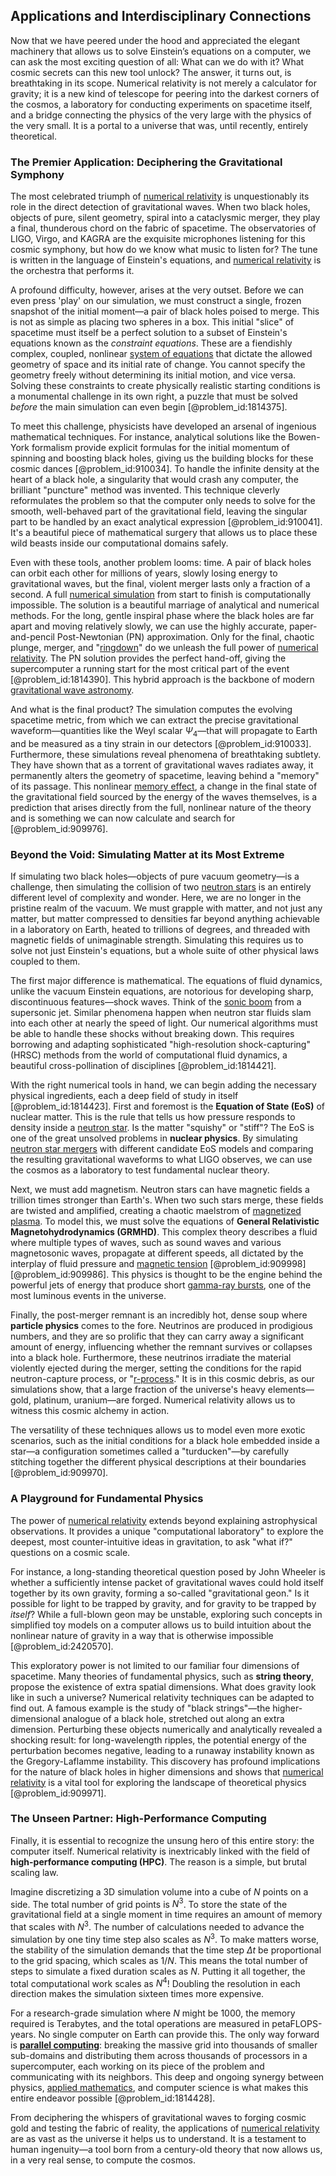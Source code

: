 ## Applications and Interdisciplinary Connections

Now that we have peered under the hood and appreciated the elegant machinery that allows us to solve Einstein’s equations on a computer, we can ask the most exciting question of all: What can we do with it? What cosmic secrets can this new tool unlock? The answer, it turns out, is breathtaking in its scope. Numerical relativity is not merely a calculator for gravity; it is a new kind of telescope for peering into the darkest corners of the cosmos, a laboratory for conducting experiments on spacetime itself, and a bridge connecting the physics of the very large with the physics of the very small. It is a portal to a universe that was, until recently, entirely theoretical.

### The Premier Application: Deciphering the Gravitational Symphony

The most celebrated triumph of [numerical relativity](@article_id:139833) is unquestionably its role in the direct detection of gravitational waves. When two black holes, objects of pure, silent geometry, spiral into a cataclysmic merger, they play a final, thunderous chord on the fabric of spacetime. The observatories of LIGO, Virgo, and KAGRA are the exquisite microphones listening for this cosmic symphony, but how do we know what music to listen for? The tune is written in the language of Einstein's equations, and [numerical relativity](@article_id:139833) is the orchestra that performs it.

A profound difficulty, however, arises at the very outset. Before we can even press 'play' on our simulation, we must construct a single, frozen snapshot of the initial moment—a pair of black holes poised to merge. This is not as simple as placing two spheres in a box. This initial "slice" of spacetime must itself be a perfect solution to a subset of Einstein's equations known as the *constraint equations*. These are a fiendishly complex, coupled, nonlinear [system of equations](@article_id:201334) that dictate the allowed geometry of space and its initial rate of change. You cannot specify the geometry freely without determining its initial motion, and vice versa. Solving these constraints to create physically realistic starting conditions is a monumental challenge in its own right, a puzzle that must be solved *before* the main simulation can even begin [@problem_id:1814375].

To meet this challenge, physicists have developed an arsenal of ingenious mathematical techniques. For instance, analytical solutions like the Bowen-York formalism provide explicit formulas for the initial momentum of spinning and boosting black holes, giving us the building blocks for these cosmic dances [@problem_id:910034]. To handle the infinite density at the heart of a black hole, a singularity that would crash any computer, the brilliant "puncture" method was invented. This technique cleverly reformulates the problem so that the computer only needs to solve for the smooth, well-behaved part of the gravitational field, leaving the singular part to be handled by an exact analytical expression [@problem_id:910041]. It's a beautiful piece of mathematical surgery that allows us to place these wild beasts inside our computational domains safely.

Even with these tools, another problem looms: time. A pair of black holes can orbit each other for millions of years, slowly losing energy to gravitational waves, but the final, violent merger lasts only a fraction of a second. A full [numerical simulation](@article_id:136593) from start to finish is computationally impossible. The solution is a beautiful marriage of analytical and numerical methods. For the long, gentle inspiral phase where the black holes are far apart and moving relatively slowly, we can use the highly accurate, paper-and-pencil Post-Newtonian (PN) approximation. Only for the final, chaotic plunge, merger, and "[ringdown](@article_id:261011)" do we unleash the full power of [numerical relativity](@article_id:139833). The PN solution provides the perfect hand-off, giving the supercomputer a running start for the most critical part of the event [@problem_id:1814390]. This hybrid approach is the backbone of modern [gravitational wave astronomy](@article_id:143840).

And what is the final product? The simulation computes the evolving spacetime metric, from which we can extract the precise gravitational waveform—quantities like the Weyl scalar $\Psi_4$—that will propagate to Earth and be measured as a tiny strain in our detectors [@problem_id:910033]. Furthermore, these simulations reveal phenomena of breathtaking subtlety. They have shown that as a torrent of gravitational waves radiates away, it permanently alters the geometry of spacetime, leaving behind a "memory" of its passage. This nonlinear [memory effect](@article_id:266215), a change in the final state of the gravitational field sourced by the energy of the waves themselves, is a prediction that arises directly from the full, nonlinear nature of the theory and is something we can now calculate and search for [@problem_id:909976].

### Beyond the Void: Simulating Matter at its Most Extreme

If simulating two black holes—objects of pure vacuum geometry—is a challenge, then simulating the collision of two [neutron stars](@article_id:139189) is an entirely different level of complexity and wonder. Here, we are no longer in the pristine realm of the vacuum. We must grapple with matter, and not just any matter, but matter compressed to densities far beyond anything achievable in a laboratory on Earth, heated to trillions of degrees, and threaded with magnetic fields of unimaginable strength. Simulating this requires us to solve not just Einstein's equations, but a whole suite of other physical laws coupled to them.

The first major difference is mathematical. The equations of fluid dynamics, unlike the vacuum Einstein equations, are notorious for developing sharp, discontinuous features—shock waves. Think of the [sonic boom](@article_id:262923) from a supersonic jet. Similar phenomena happen when neutron star fluids slam into each other at nearly the speed of light. Our numerical algorithms must be able to handle these shocks without breaking down. This requires borrowing and adapting sophisticated "high-resolution shock-capturing" (HRSC) methods from the world of computational fluid dynamics, a beautiful cross-pollination of disciplines [@problem_id:1814421].

With the right numerical tools in hand, we can begin adding the necessary physical ingredients, each a deep field of study in itself [@problem_id:1814423].
First and foremost is the **Equation of State (EoS)** of nuclear matter. This is the rule that tells us how pressure responds to density inside a [neutron star](@article_id:146765). Is the matter "squishy" or "stiff"? The EoS is one of the great unsolved problems in **nuclear physics**. By simulating [neutron star mergers](@article_id:158277) with different candidate EoS models and comparing the resulting gravitational waveforms to what LIGO observes, we can use the cosmos as a laboratory to test fundamental nuclear theory.

Next, we must add magnetism. Neutron stars can have magnetic fields a trillion times stronger than Earth's. When two such stars merge, these fields are twisted and amplified, creating a chaotic maelstrom of [magnetized plasma](@article_id:200731). To model this, we must solve the equations of **General Relativistic Magnetohydrodynamics (GRMHD)**. This complex theory describes a fluid where multiple types of waves, such as sound waves and various magnetosonic waves, propagate at different speeds, all dictated by the interplay of fluid pressure and [magnetic tension](@article_id:192099) [@problem_id:909998] [@problem_id:909986]. This physics is thought to be the engine behind the powerful jets of energy that produce short [gamma-ray bursts](@article_id:159581), one of the most luminous events in the universe.

Finally, the post-merger remnant is an incredibly hot, dense soup where **particle physics** comes to the fore. Neutrinos are produced in prodigious numbers, and they are so prolific that they can carry away a significant amount of energy, influencing whether the remnant survives or collapses into a black hole. Furthermore, these neutrinos irradiate the material violently ejected during the merger, setting the conditions for the rapid neutron-capture process, or "[r-process](@article_id:157998)." It is in this cosmic debris, as our simulations show, that a large fraction of the universe's heavy elements—gold, platinum, uranium—are forged. Numerical relativity allows us to witness this cosmic alchemy in action.

The versatility of these techniques allows us to model even more exotic scenarios, such as the initial conditions for a black hole embedded inside a star—a configuration sometimes called a "turducken"—by carefully stitching together the different physical descriptions at their boundaries [@problem_id:909970].

### A Playground for Fundamental Physics

The power of [numerical relativity](@article_id:139833) extends beyond explaining astrophysical observations. It provides a unique "computational laboratory" to explore the deepest, most counter-intuitive ideas in gravitation, to ask "what if?" questions on a cosmic scale.

For instance, a long-standing theoretical question posed by John Wheeler is whether a sufficiently intense packet of gravitational waves could hold itself together by its own gravity, forming a so-called "gravitational geon." Is it possible for light to be trapped by gravity, and for gravity to be trapped by *itself*? While a full-blown geon may be unstable, exploring such concepts in simplified toy models on a computer allows us to build intuition about the nonlinear nature of gravity in a way that is otherwise impossible [@problem_id:2420570].

This exploratory power is not limited to our familiar four dimensions of spacetime. Many theories of fundamental physics, such as **string theory**, propose the existence of extra spatial dimensions. What does gravity look like in such a universe? Numerical relativity techniques can be adapted to find out. A famous example is the study of "black strings"—the higher-dimensional analogue of a black hole, stretched out along an extra dimension. Perturbing these objects numerically and analytically revealed a shocking result: for long-wavelength ripples, the potential energy of the perturbation becomes negative, leading to a runaway instability known as the Gregory-Laflamme instability. This discovery has profound implications for the nature of black holes in higher dimensions and shows that [numerical relativity](@article_id:139833) is a vital tool for exploring the landscape of theoretical physics [@problem_id:909971].

### The Unseen Partner: High-Performance Computing

Finally, it is essential to recognize the unsung hero of this entire story: the computer itself. Numerical relativity is inextricably linked with the field of **high-performance computing (HPC)**. The reason is a simple, but brutal scaling law.

Imagine discretizing a 3D simulation volume into a cube of $N$ points on a side. The total number of grid points is $N^3$. To store the state of the gravitational field at a single moment in time requires an amount of memory that scales with $N^3$. The number of calculations needed to advance the simulation by one tiny time step also scales as $N^3$. To make matters worse, the stability of the simulation demands that the time step $\Delta t$ be proportional to the grid spacing, which scales as $1/N$. This means the total number of steps to simulate a fixed duration scales as $N$. Putting it all together, the total computational work scales as $N^4$! Doubling the resolution in each direction makes the simulation sixteen times more expensive.

For a research-grade simulation where $N$ might be 1000, the memory required is Terabytes, and the total operations are measured in petaFLOPS-years. No single computer on Earth can provide this. The only way forward is **[parallel computing](@article_id:138747)**: breaking the massive grid into thousands of smaller sub-domains and distributing them across thousands of processors in a supercomputer, each working on its piece of the problem and communicating with its neighbors. This deep and ongoing synergy between physics, [applied mathematics](@article_id:169789), and computer science is what makes this entire endeavor possible [@problem_id:1814428].

From deciphering the whispers of gravitational waves to forging cosmic gold and testing the fabric of reality, the applications of [numerical relativity](@article_id:139833) are as vast as the universe it helps us to understand. It is a testament to human ingenuity—a tool born from a century-old theory that now allows us, in a very real sense, to compute the cosmos.